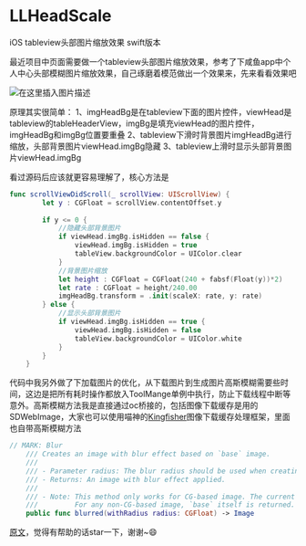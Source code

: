 # LLHeadScale
iOS tableview头部图片缩放效果 swift版本

最近项目中页面需要做一个tableview头部图片缩放效果，参考了下咸鱼app中个人中心头部模糊图片缩放效果，自己琢磨着模范做出一个效果来，先来看看效果吧

![在这里插入图片描述](https://img-blog.csdnimg.cn/20190215112047865.gif#pic_center)

原理其实很简单：
1、imgHeadBg是在tableview下面的图片控件，viewHead是tableview的tableHeaderView，imgBg是填充viewHead的图片控件，imgHeadBg和imgBg位置要重叠
2、tableview下滑时背景图片imgHeadBg进行缩放，头部背景图片viewHead.imgBg隐藏
3、tableview上滑时显示头部背景图片viewHead.imgBg

看过源码后应该就更容易理解了，核心方法是

```swift
func scrollViewDidScroll(_ scrollView: UIScrollView) {
        let y : CGFloat = scrollView.contentOffset.y
        
        if y <= 0 {
            //隐藏头部背景图片
            if viewHead.imgBg.isHidden == false {
                viewHead.imgBg.isHidden = true
                tableView.backgroundColor = UIColor.clear
            }
            //背景图片缩放
            let height : CGFloat = CGFloat(240 + fabsf(Float(y))*2)
            let rate : CGFloat = height/240.00
            imgHeadBg.transform = .init(scaleX: rate, y: rate)
        } else {
            //显示头部背景图片
            if viewHead.imgBg.isHidden == true {
                viewHead.imgBg.isHidden = false
                tableView.backgroundColor = UIColor.white
            }
        }
    }
```
代码中我另外做了下加载图片的优化，从下载图片到生成图片高斯模糊需要些时间，这边是把所有耗时操作都放入ToolMange单例中执行，防止下载线程中断等意外。高斯模糊方法我是直接通过oc桥接的，包括图像下载缓存是用的SDWebImage，大家也可以使用喵神的[Kingfisher](https://github.com/onevcat/Kingfisher)图像下载缓存处理框架，里面也自带高斯模糊方法

```swift
// MARK: Blur
    /// Creates an image with blur effect based on `base` image.
    ///
    /// - Parameter radius: The blur radius should be used when creating blur effect.
    /// - Returns: An image with blur effect applied.
    ///
    /// - Note: This method only works for CG-based image. The current image scale is kept.
    ///         For any non-CG-based image, `base` itself is returned.
    public func blurred(withRadius radius: CGFloat) -> Image
```

[原文](https://blog.csdn.net/lin371800993/article/details/87285353)，觉得有帮助的话star一下，谢谢~😄
